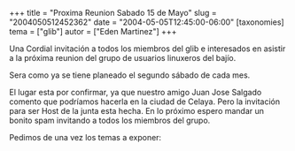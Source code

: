 +++
title = "Proxima Reunion Sabado 15 de Mayo"
slug = "2004050512452362"
date = "2004-05-05T12:45:00-06:00"
[taxonomies]
tema = ["glib"]
autor = ["Eden Martinez"]
+++

Una Cordial invitación a todos los miembros del glib e interesados en
asistir a la próxima reunion del grupo de usuarios linuxeros del bajío.

Sera como ya se tiene planeado el segundo sábado de cada mes.

<!-- more -->
El lugar esta por confirmar, ya que nuestro amigo Juan Jose Salgado
comento que podríamos hacerla en la ciudad de Celaya. Pero la invitación
para ser Host de la junta esta hecha. En lo próximo espero mandar un
bonito spam invitando a todos los miembros del grupo.

Pedimos de una vez los temas a exponer:
